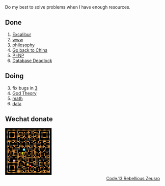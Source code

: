 Do my best to solve problems when I have enough resources.

## Done

1. [Excalibur](problems/Excalibur.md)
1. [www](problems/www.md)
1. [philosophy](https://github.com/zeusro/God-Theory)
2. [Go back to China](https://github.com/zeusro/zeusro/blob/master/problems/Go-back-to-China.md)
1. [P=NP](https://github.com/zeusro/math/blob/main/it/P%3DNP.md)
3. [Database Deadlock](https://github.com/zeusro/math/blob/main/it/Deadlock.md)

## Doing

3. fix bugs in [3](https://github.com/zeusro/math/blob/main/n/3.md)
3. [God Theory](https://github.com/zeusro/God-Theory)
1. [math](https://github.com/zeusro/math)
2. [data](https://github.com/zeusro/data)

## Wechat donate

<img src="pay.png" width="30%" height="30%"/>


<div align="right">
  <a href="https://mp.weixin.qq.com/mp/appmsgalbum?__biz=MzI1ODEyNDg3MA==&action=getalbum&album_id=1501795090070077441#wechat_redirect">Code.13 Rebellious Zeusro</a>
</div>
